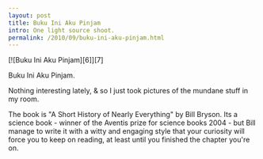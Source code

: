 ```yaml
---
layout: post
title: Buku Ini Aku Pinjam
intro: One light source shoot.
permalink: /2010/09/buku-ini-aku-pinjam.html
---
```


<div markdown="1" class="border">
[![Buku Ini Aku Pinjam][6]][7]

   [6]: http://lh3.googleusercontent.com/-bbT8LStwBVo/ThWa7JXVbcI/AAAAAAAAB7g/Rz4QlcsgGew/s800/DSC_0139.jpg (Buku Ini Aku Pinjam)
   [7]: http://www.flickr.com/photos/fajarnurdiansyah/5017361322/

Buku Ini Aku Pinjam.   

</div>
 
Nothing interesting lately, & so I just took pictures of the mundane stuff in my
room.

  
The book is "A Short History of Nearly Everything" by Bill Bryson. Its a
science book - winner of the Aventis prize for science books 2004 - but Bill
manage to write it with a witty and engaging style that your curiosity will
force you to keep on reading, at least until you finished the chapter you're
on.
